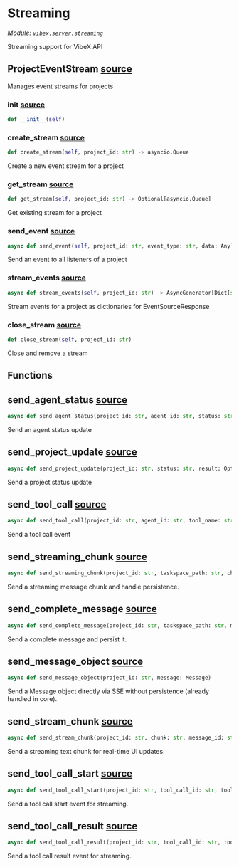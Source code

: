 # Streaming

*Module: [`vibex.server.streaming`](https://github.com/dustland/vibex/blob/main/src/vibex/server/streaming.py)*

Streaming support for VibeX API

## ProjectEventStream <a href="https://github.com/dustland/vibex/blob/main/src/vibex/server/streaming.py#L15" class="source-link" title="View source code">source</a>

Manages event streams for projects

### __init__ <a href="https://github.com/dustland/vibex/blob/main/src/vibex/server/streaming.py#L18" class="source-link" title="View source code">source</a>

```python
def __init__(self)
```
### create_stream <a href="https://github.com/dustland/vibex/blob/main/src/vibex/server/streaming.py#L21" class="source-link" title="View source code">source</a>

```python
def create_stream(self, project_id: str) -> asyncio.Queue
```

Create a new event stream for a project

### get_stream <a href="https://github.com/dustland/vibex/blob/main/src/vibex/server/streaming.py#L27" class="source-link" title="View source code">source</a>

```python
def get_stream(self, project_id: str) -> Optional[asyncio.Queue]
```

Get existing stream for a project

### send_event <a href="https://github.com/dustland/vibex/blob/main/src/vibex/server/streaming.py#L31" class="source-link" title="View source code">source</a>

```python
async def send_event(self, project_id: str, event_type: str, data: Any)
```

Send an event to all listeners of a project

### stream_events <a href="https://github.com/dustland/vibex/blob/main/src/vibex/server/streaming.py#L49" class="source-link" title="View source code">source</a>

```python
async def stream_events(self, project_id: str) -> AsyncGenerator[Dict[str, Any], None]
```

Stream events for a project as dictionaries for EventSourceResponse

### close_stream <a href="https://github.com/dustland/vibex/blob/main/src/vibex/server/streaming.py#L89" class="source-link" title="View source code">source</a>

```python
def close_stream(self, project_id: str)
```

Close and remove a stream

## Functions

## send_agent_status <a href="https://github.com/dustland/vibex/blob/main/src/vibex/server/streaming.py#L99" class="source-link" title="View source code">source</a>

```python
async def send_agent_status(project_id: str, agent_id: str, status: str, progress: int = 0)
```

Send an agent status update

## send_project_update <a href="https://github.com/dustland/vibex/blob/main/src/vibex/server/streaming.py#L111" class="source-link" title="View source code">source</a>

```python
async def send_project_update(project_id: str, status: str, result: Optional[Any] = None)
```

Send a project status update

## send_tool_call <a href="https://github.com/dustland/vibex/blob/main/src/vibex/server/streaming.py#L124" class="source-link" title="View source code">source</a>

```python
async def send_tool_call(project_id: str, agent_id: str, tool_name: str, parameters: Dict, result: Optional[Any] = None, status: str = 'pending')
```

Send a tool call event

## send_streaming_chunk <a href="https://github.com/dustland/vibex/blob/main/src/vibex/server/streaming.py#L138" class="source-link" title="View source code">source</a>

```python
async def send_streaming_chunk(project_id: str, taskspace_path: str, chunk: StreamChunk)
```

Send a streaming message chunk and handle persistence.

## send_complete_message <a href="https://github.com/dustland/vibex/blob/main/src/vibex/server/streaming.py#L158" class="source-link" title="View source code">source</a>

```python
async def send_complete_message(project_id: str, taskspace_path: str, message: Message)
```

Send a complete message and persist it.

## send_message_object <a href="https://github.com/dustland/vibex/blob/main/src/vibex/server/streaming.py#L175" class="source-link" title="View source code">source</a>

```python
async def send_message_object(project_id: str, message: Message)
```

Send a Message object directly via SSE without persistence (already handled in core).

## send_stream_chunk <a href="https://github.com/dustland/vibex/blob/main/src/vibex/server/streaming.py#L193" class="source-link" title="View source code">source</a>

```python
async def send_stream_chunk(project_id: str, chunk: str, message_id: str, is_final: bool = False, error: Optional[str] = None)
```

Send a streaming text chunk for real-time UI updates.

## send_tool_call_start <a href="https://github.com/dustland/vibex/blob/main/src/vibex/server/streaming.py#L211" class="source-link" title="View source code">source</a>

```python
async def send_tool_call_start(project_id: str, tool_call_id: str, tool_name: str, args: Dict[str, Any])
```

Send a tool call start event for streaming.

## send_tool_call_result <a href="https://github.com/dustland/vibex/blob/main/src/vibex/server/streaming.py#L224" class="source-link" title="View source code">source</a>

```python
async def send_tool_call_result(project_id: str, tool_call_id: str, tool_name: str, result: Any, is_error: bool = False)
```

Send a tool call result event for streaming.
